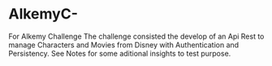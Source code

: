 # AlkemyC-
For Alkemy Challenge
The challenge consisted the develop of an Api Rest to manage Characters and Movies from Disney with Authentication and Persistency.
See Notes for some aditional insights to test purpose.

